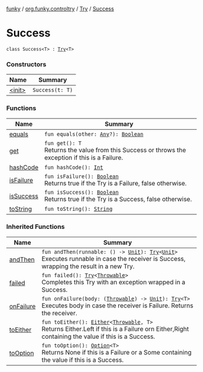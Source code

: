 [funky](../../../index.md) / [org.funky.controltry](../../index.md) / [Try](../index.md) / [Success](.)

# Success

`class Success<T> : `[`Try`](../index.md)`<T>`

### Constructors

| Name | Summary |
|---|---|
| [&lt;init&gt;](-init-.md) | `Success(t: T)` |

### Functions

| Name | Summary |
|---|---|
| [equals](equals.md) | `fun equals(other: `[`Any`](https://kotlinlang.org/api/latest/jvm/stdlib/kotlin/-any/index.html)`?): `[`Boolean`](https://kotlinlang.org/api/latest/jvm/stdlib/kotlin/-boolean/index.html) |
| [get](get.md) | `fun get(): T`<br>Returns the value from this Success or throws the exception if this is a Failure. |
| [hashCode](hash-code.md) | `fun hashCode(): `[`Int`](https://kotlinlang.org/api/latest/jvm/stdlib/kotlin/-int/index.html) |
| [isFailure](is-failure.md) | `fun isFailure(): `[`Boolean`](https://kotlinlang.org/api/latest/jvm/stdlib/kotlin/-boolean/index.html)<br>Returns true if the Try is a Failure, false otherwise. |
| [isSuccess](is-success.md) | `fun isSuccess(): `[`Boolean`](https://kotlinlang.org/api/latest/jvm/stdlib/kotlin/-boolean/index.html)<br>Returns true if the Try is a Success, false otherwise. |
| [toString](to-string.md) | `fun toString(): `[`String`](https://kotlinlang.org/api/latest/jvm/stdlib/kotlin/-string/index.html) |

### Inherited Functions

| Name | Summary |
|---|---|
| [andThen](../and-then.md) | `fun andThen(runnable: () -> `[`Unit`](https://kotlinlang.org/api/latest/jvm/stdlib/kotlin/-unit/index.html)`): `[`Try`](../index.md)`<`[`Unit`](https://kotlinlang.org/api/latest/jvm/stdlib/kotlin/-unit/index.html)`>`<br>Executes runnable in case the receiver is Success, wrapping the result in a new Try. |
| [failed](../failed.md) | `fun failed(): `[`Try`](../index.md)`<`[`Throwable`](https://kotlinlang.org/api/latest/jvm/stdlib/kotlin/-throwable/index.html)`>`<br>Completes this Try with an exception wrapped in a Success. |
| [onFailure](../on-failure.md) | `fun onFailure(body: (`[`Throwable`](https://kotlinlang.org/api/latest/jvm/stdlib/kotlin/-throwable/index.html)`) -> `[`Unit`](https://kotlinlang.org/api/latest/jvm/stdlib/kotlin/-unit/index.html)`): `[`Try`](../index.md)`<T>`<br>Executes body in case the receiver is Failure. Returns the receiver. |
| [toEither](../to-either.md) | `fun toEither(): `[`Either`](../../../org.funky.either/-either/index.md)`<`[`Throwable`](https://kotlinlang.org/api/latest/jvm/stdlib/kotlin/-throwable/index.html)`, T>`<br>Returns Either.Left if this is a Failure orn Either,Right containing the value if this is a Success. |
| [toOption](../to-option.md) | `fun toOption(): `[`Option`](../../../org.funky.option/-option/index.md)`<T>`<br>Returns None if this is a Failure or a Some containing the value if this is a Success. |
